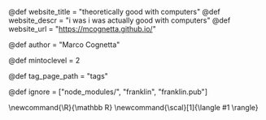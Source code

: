 <!--
Add here global page variables to use throughout your
website.
The website_* must be defined for the RSS to work
-->
@def website_title = "theoretically good with computers"
@def website_descr = "i was i was actually good with computers"
@def website_url   = "https://mcognetta.github.io/"

@def author = "Marco Cognetta"

@def mintoclevel = 2

@def tag_page_path = "tags"

<!--
Add here files or directories that should be ignored by Franklin, otherwise
these files might be copied and, if markdown, processed by Franklin which
you might not want. Indicate directories by ending the name with a `/`.
-->
@def ignore = ["node_modules/", "franklin", "franklin.pub"]

<!--
Add here global latex commands to use throughout your
pages. It can be math commands but does not need to be.
For instance:
* \newcommand{\phrase}{This is a long phrase to copy.}
-->
\newcommand{\R}{\mathbb R}
\newcommand{\scal}[1]{\langle #1 \rangle}
